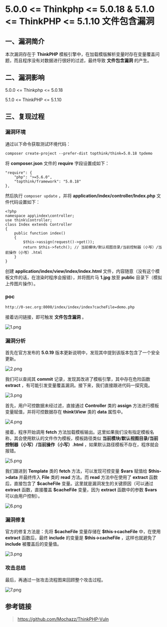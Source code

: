 5.0.0 \<= Thinkphp \<= 5.0.18 & 5.1.0 \<= ThinkPHP \<= 5.1.10 文件包含漏洞
==========================================================================

一、漏洞简介
------------

本次漏洞存在于 **ThinkPHP**
模板引擎中，在加载模版解析变量时存在变量覆盖问题，而且程序没有对数据进行很好的过滤，最终导致
**文件包含漏洞** 的产生。

二、漏洞影响
------------

5.0.0 \<= Thinkphp \<= 5.0.18

5.1.0 \<= ThinkPHP \<= 5.1.10

三、复现过程
------------

### 漏洞环境

通过以下命令获取测试环境代码：

    composer create-project --prefer-dist topthink/think=5.0.18 tpdemo

将 **composer.json** 文件的 **require** 字段设置成如下：

    "require": {
        "php": ">=5.6.0",
        "topthink/framework": "5.0.18"
    },

然后执行 `composer update` ，并将
**application/index/controller/Index.php** 文件代码设置如下：

    <?php
    namespace app\index\controller;
    use think\Controller;
    class Index extends Controller
    {
        public function index()
        {
            $this->assign(request()->get());
            return $this->fetch(); // 当前模块/默认视图目录/当前控制器（小写）/当前操作（小写）.html
        }
    }

创建 **application/index/view/index/index.html**
文件，内容随意（没有这个模板文件的话，在渲染时程序会报错），并将图片马
**1.jpg** 放至 **public** 目录下（模拟上传图片操作）。

### poc

    http://0-sec.org:8000/index/index/index?cacheFile=demo.php

接着访问链接，即可触发 **文件包含漏洞** 。

![1.png](./resource/5.0.0<=Thinkphp<=5.0.18文件包含漏洞/media/rId26.png)

### 漏洞分析

首先在官方发布的 **5.0.19** 版本更新说明中，发现其中提到该版本包含了一个安全更新。

![2.png](./resource/5.0.0<=Thinkphp<=5.0.18文件包含漏洞/media/rId28.png)

我们可以查阅其 **commit** 记录，发现其改进了模板引擎，其中存在危险函数
**extract** ，有可能引发变量覆盖漏洞。接下来，我们直接跟进代码一探究竟。

![3.png](./resource/5.0.0<=Thinkphp<=5.0.18文件包含漏洞/media/rId29.png)

首先，用户可控数据未经过滤，直接通过 **Controller** 类的 **assign**
方法进行模板变量赋值，并将可控数据存在 **think\\View** 类的 **data**
属性中。

![4.png](./resource/5.0.0<=Thinkphp<=5.0.18文件包含漏洞/media/rId30.png)

接着，程序开始调用 **fetch**
方法加载模板输出。这里如果我们没有指定模板名称，其会使用默认的文件作为模板，模板路径类似
**当前模块/默认视图目录/当前控制器（小写）/当前操作（小写）.html**
，如果默认路径模板不存在，程序就会报错。

![5.png](./resource/5.0.0<=Thinkphp<=5.0.18文件包含漏洞/media/rId31.png)

我们跟进到 **Template** 类的 **fetch** 方法，可以发现可控变量 **\$vars**
赋值给 **\$this-\>data** 并最终传入 **File** 类的 **read** 方法。而
**read** 方法中在使用了 **extract** 函数后，直接包含了 **\$cacheFile**
变量。这里就是漏洞发生的关键原因（可以通过 **extract** 函数，直接覆盖
**\$cacheFile** 变量，因为 **extract** 函数中的参数 **\$vars**
可以由用户控制）。

![6.png](./resource/5.0.0<=Thinkphp<=5.0.18文件包含漏洞/media/rId32.png)

### 漏洞修复

官方的修复方法是：先将 **\$cacheFile** 变量存储在 **\$this-\>cacheFile**
中，在使用 **extract** 函数后，最终 **include** 的变量是
**\$this-\>cacheFile** ，这样也就避免了 **include** 被覆盖后的变量值。

![3.png](./resource/5.0.0<=Thinkphp<=5.0.18文件包含漏洞/media/rId34.png)

### 攻击总结

最后，再通过一张攻击流程图来回顾整个攻击过程。

![7.png](./resource/5.0.0<=Thinkphp<=5.0.18文件包含漏洞/media/rId36.png)

参考链接
--------

> https://github.com/Mochazz/ThinkPHP-Vuln
